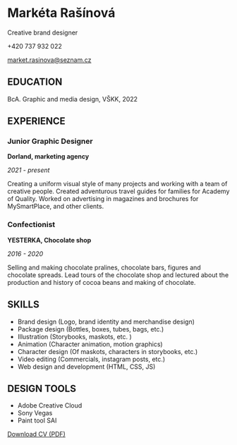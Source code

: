 # Markéta Rašínová

Creative brand designer

+420 737 932 022

market.rasinova@seznam.cz


## EDUCATION
BcA. Graphic and media design, VŠKK, 2022

## EXPERIENCE
### Junior Graphic Designer
**Dorland, marketing agency**

*2021 - present*

Creating a uniform visual style of many projects and working with a team of creative people. Created adventurous travel guides for families for Academy of Quality. Worked on advertising in magazines and brochures for MySmartPlace, and other clients.

### Confectionist
**YESTERKA, Chocolate shop**

*2016 - 2020*

Selling and making chocolate pralines, chocolate bars, figures and chocolate spreads. Lead tours of the chocolate shop and lectured about the production and history of cocoa beans and making of chocolate.

## SKILLS
- Brand design (Logo, brand identity and merchandise design)
- Package design (Bottles, boxes, tubes, bags, etc.)
- Illustration (Storybooks, maskots, etc. )
- Animation (Character animation, motion graphics)
- Character design (Of maskots, characters in storybooks, etc.)
- Video editing (Commercials, instagram posts, etc.)
- Web design and development (HTML, CSS, JS)

## DESIGN TOOLS
- Adobe Creative Cloud
- Sony Vegas
- Paint tool SAI



[Download CV (PDF)](pdf/CV-RašínováM.pdf) 

